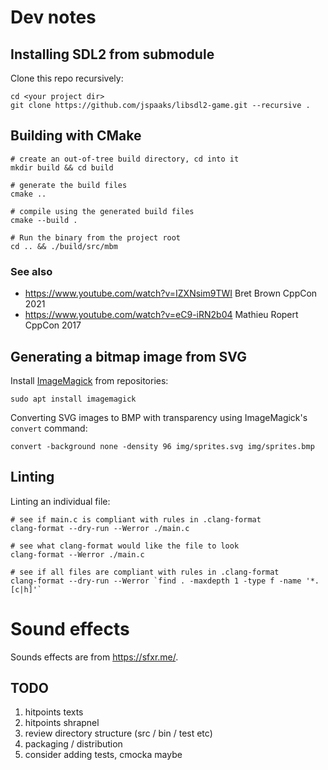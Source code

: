 # Dev notes

## Installing SDL2 from submodule

Clone this repo recursively:

```shell
cd <your project dir>
git clone https://github.com/jspaaks/libsdl2-game.git --recursive .
```

## Building with CMake

```shell
# create an out-of-tree build directory, cd into it
mkdir build && cd build

# generate the build files
cmake ..

# compile using the generated build files
cmake --build .

# Run the binary from the project root
cd .. && ./build/src/mbm
```

### See also

- https://www.youtube.com/watch?v=IZXNsim9TWI Bret Brown CppCon 2021
- https://www.youtube.com/watch?v=eC9-iRN2b04 Mathieu Ropert CppCon 2017

## Generating a bitmap image from SVG

Install [ImageMagick](https://github.com/imagemagick/imagemagick) from repositories:

```shell
sudo apt install imagemagick
```

Converting SVG images to BMP with transparency using ImageMagick's `convert` command:

```shell
convert -background none -density 96 img/sprites.svg img/sprites.bmp
```

## Linting

Linting an individual file:

```
# see if main.c is compliant with rules in .clang-format
clang-format --dry-run --Werror ./main.c

# see what clang-format would like the file to look
clang-format --Werror ./main.c

# see if all files are compliant with rules in .clang-format
clang-format --dry-run --Werror `find . -maxdepth 1 -type f -name '*.[c|h]'`
```

# Sound effects

Sounds effects are from https://sfxr.me/.

## TODO

1. hitpoints texts
1. hitpoints shrapnel
1. review directory structure (src / bin / test etc)
1. packaging / distribution
1. consider adding tests, cmocka maybe
